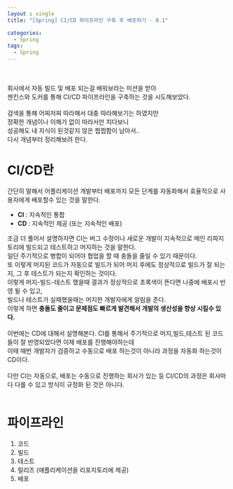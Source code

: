 ```yaml
---
layout : single
title: "[Spring] CI/CD 파이프라인 구축 후 배포하기 - 0.1"

categories:
  - Spring
tags:
  - Spring
---
```

<br><br>
회사에서 자동 빌드 및 배포 되는걸 배워보라는 미션을 받아<br>젠킨스와 도커를 통해 CI/CD 파이프라인을 구축하는 것을 시도해보았다.<br><br>검색을 통해 어찌저찌 따라해서 대충 따라해보기는 하였지만<br>정확한 개념이나 이해가 없이 따라서만 치다보니<br>성공해도 내 지식이 된것같지 않은 찝찝함이 남아서..<br>다시 개념부터 정리해보려 한다.

# CI/CD란
간단히 말해서 어플리케이션 개발부터 배포까지 모든 단계를 자동화해서 효율적으로 사용자에게 배포할수 있는 것을 말한다.<br>

 - **CI** : 지속적인 통합
 - **CD** : 지속적인 제공 (또는 지속적인 배포)

조금 더 풀어서 설명하자면 CI는 버그 수정이나 새로운 개발이 지속적으로 메인 리파지토리에 빌드되고 테스트하고 머지하는 것을 말한다.<br> 일단 주기적으로 병합이 되어야 협업을 할 때 충돌을 줄일 수 있기 때문이다.<br> 또 이렇게 머지된 코드가 자동으로 빌드가 되어 머지 후에도 정상적으로 빌드가 잘 되는지, 그 후 테스트가 되는지 확인하는 것이다.<br> 이렇게 머지-빌드-테스트 했을때 결과가 정상적으로 초록색이 뜬다면 나중에 배포시 반영 될 수 있고,<br>빌드나 테스트가 실패했을때는 머지한 개발자에게 알림을 준다.<br> 이렇게 하면 **충돌도 줄이고 문제점도 빠르게 발견해서 개발의 생산성을 향상 시킬수 있다.**<br><br>이번에는 CD에 대해서 설명해본다. CI를 통해서 주기적으로 머지,빌드,테스트 된 코드들이 잘 반영되었다면 이제 배포를 진행해야하는데<br>이때 매번 개발자가 검증하고 수동으로 배포 하는것이 아니라 과정을 자동화 하는것이 CD이다.<br><br>다만 CI는 자동으로, 배포는 수동으로 진행하는 회사가 있는 등 CI/CD의 과정은 회사마다 다를 수 있고 방식이 규정화 된 것은 아니다. <br><br>

# 파이프라인

 1. 코드
 2. 빌드
 3. 테스트
 4. 릴리즈 (애플리케이션을 리포지토리에 제공)
 5. 배포
